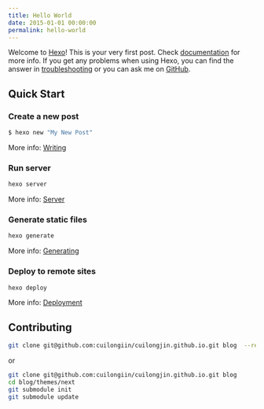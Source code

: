 ```yaml
---
title: Hello World
date: 2015-01-01 00:00:00
permalink: hello-world
---
```

Welcome to [Hexo](https://hexo.io/)! This is your very first post. Check [documentation](https://hexo.io/docs/) for more info. If you get any problems when using Hexo, you can find the answer in [troubleshooting](https://hexo.io/docs/troubleshooting.html) or you can ask me on [GitHub](https://github.com/hexojs/hexo/issues).

## Quick Start

### Create a new post

```sh
$ hexo new "My New Post"
```

More info: [Writing](https://hexo.io/docs/writing.html)

### Run server

```sh
hexo server
```

More info: [Server](https://hexo.io/docs/server.html)

### Generate static files

```sh
hexo generate
```

More info: [Generating](https://hexo.io/docs/generating.html)

### Deploy to remote sites

```sh
hexo deploy
```

More info: [Deployment](https://hexo.io/docs/deployment.html)

## Contributing

```sh
git clone git@github.com:cuilongiin/cuilongjin.github.io.git blog  --recursive
```

or

```sh
git clone git@github.com:cuilongiin/cuilongjin.github.io.git blog
cd blog/themes/next
git submodule init
git submodule update
```